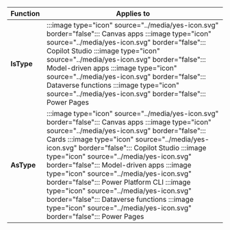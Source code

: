 ﻿
| Function | Applies to |
|-----------|------------|
| **IsType** | :::image type="icon" source="../media/yes-icon.svg" border="false"::: Canvas apps :::image type="icon" source="../media/yes-icon.svg" border="false"::: Copilot Studio :::image type="icon" source="../media/yes-icon.svg" border="false"::: Model-driven apps :::image type="icon" source="../media/yes-icon.svg" border="false"::: Dataverse functions :::image type="icon" source="../media/yes-icon.svg" border="false"::: Power Pages |
| **AsType** | :::image type="icon" source="../media/yes-icon.svg" border="false"::: Canvas apps :::image type="icon" source="../media/yes-icon.svg" border="false"::: Cards :::image type="icon" source="../media/yes-icon.svg" border="false"::: Copilot Studio :::image type="icon" source="../media/yes-icon.svg" border="false"::: Model-driven apps :::image type="icon" source="../media/yes-icon.svg" border="false"::: Power Platform CLI :::image type="icon" source="../media/yes-icon.svg" border="false"::: Dataverse functions :::image type="icon" source="../media/yes-icon.svg" border="false"::: Power Pages |

